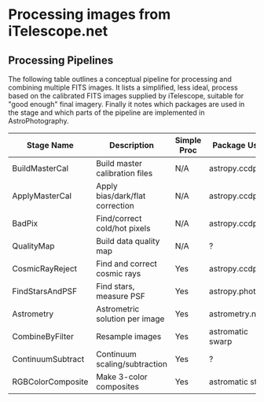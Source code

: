 # Processing images from iTelescope.net

## Processing Pipelines

The following table outlines a conceptual pipeline for processing and 
combining multiple FITS images. It lists a simplified, less ideal,
process based on the calibrated FITS images supplied by iTelescope,
suitable for "good enough" final imagery. Finally it notes which
packages are used in the stage and which parts of the pipeline 
are implemented in AstroPhotography.

| Stage Name        | Description                     | Simple Proc | Package Used      | Implemented? |
| ----------------- | ------------------------------- | ----------- | ----------------- | ------------ |
| BuildMasterCal    | Build master calibration files  | N/A         | astropy.ccdproc   | Not yet      |
| ApplyMasterCal    | Apply bias/dark/flat correction | N/A         | astropy.ccdproc   | Not yet      |
| BadPix            | Find/correct cold/hot pixels    | N/A         | astropy.ccdproc   | Not yet      |
| QualityMap        | Build data quality map          | N/A         | ?                 | Not yet      |
| CosmicRayReject   | Find and correct cosmic rays    | Yes         | astropy.ccdproc   | Not yet      |
| FindStarsAndPSF   | Find stars, measure PSF         | Yes         | astropy.photutils | ap_star_find, partially |
| Astrometry        | Astrometric solution per image  | Yes         | astrometry.net    | by hand      |
| CombineByFilter   | Resample images                 | Yes         | astromatic swarp  | by hand      |
| ContinuumSubtract | Continuum scaling/subtraction   | Yes         | ?                 | Not yet      |
| RGBColorComposite | Make 3-color composites         | Yes         | astromatic stiff  | Not yet      | 
